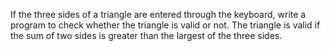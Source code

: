 If the three sides of a triangle are entered through the keyboard, write a program to check whether the triangle is valid or not. The triangle is valid if the sum of two sides is greater than the largest of
the three sides.
